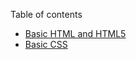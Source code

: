 <!--
template=home
title=Responsive Web Design
-->

Table of contents

- [Basic HTML and HTML5](basic-html-and-html5/index.html)
- [Basic CSS](basic-css/index.html)